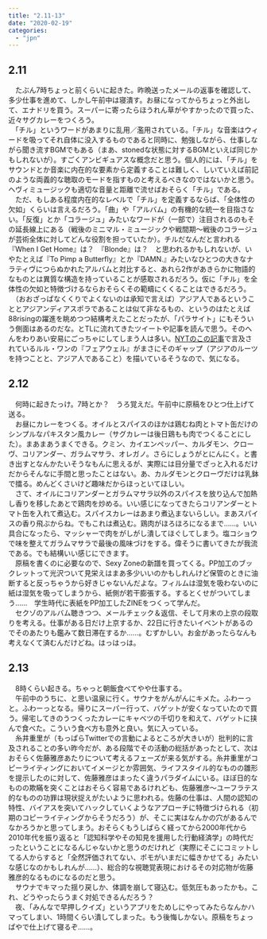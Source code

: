 ```yaml
---
title: "2.11-13"
date: "2020-02-19"
categories: 
  - "jpn"
---
```


## 2.11

　たぶん7時ちょっと前くらいに起きた。昨晩送ったメールの返事を確認して、多少仕事を進めて、しかし午前中は寝潰す。お昼になってからちょっと外出して、エナドリを買う。スーパーに寄ったらほうれん草がやすかったので買った、近々サグカレーをつくろう。  
　「チル」というワードがあまりに乱用／濫用されている。「チル」な音楽はウィードを吸ってそれ自体に没入するものであると同時に、勉強しながら、仕事しながら聞き流すBGMでもある（まあ、stonedな状態に対するBGMといえば同じかもしれないが）。すごくアンビギュアスな概念だと思う。個人的には、「チル」をサウンドとか音楽に内在的な要素から定義することは難しく、しいていえば前記のような両義的な聴取のモードを指すものと考えるべきなのではないかと思う。ヘヴィミュージックも適切な音量と距離で流せばおそらく「チル」である。  
　ただ、もしある程度内在的なレベルで「チル」を定義するならば、「全体性の欠如」くらいは言えるだろう。「曲」や「アルバム」の有機的な統一を目指さない。「反復」とか「コラージュ」みたいなワードが（一部で）注目されるのもその延長線上にある（戦後のミニマル・ミュージックや戦間期～戦後のコラージュが芸術全体に対してどんな役割を担っていたか）。チルだなんだと言われる『When I Get Home』は？　『Blonde』は？　と思われるかもしれないが、いやたとえば『To Pimp a Butterfly』とか『DAMN.』みたいなひとつの大きなナラティヴにつらぬかれたアルバムと対比すると、あれら2作があきらかに物語的なものとは異質な構造を持っていることが感取されるだろう。仮に「チル」を全体性の欠如と特徴づけるならおそらくその範疇にくくることはできるだろう。  
　（おおざっぱなくくりでよくないのは承知で言えば）アジア人であるということとアジアンディアスポラであることは似て非なるもの、というのはたとえば88risingの躍進を眺めつつ結構考えたことだったが、「パラサイト」にもそういう側面はあるのだな。とTLに流れてきたツイートや記事を読んで思う。そのへんをわりあい安易にごっちゃにしてしまう人は多い。[NYTのこの記事](https://www.nytimes.com/2020/02/10/opinion/parasite-oscar-best-picture.html)で言及されているルル・ワンの『フェアウェル』がまさにそのギャップ（アジアのルーツを持つことと、アジア人であること）を描いているそうなので、気になる。

## 2.12

　何時に起きたっけ。7時とか？　うろ覚えだ。午前中に原稿をひとつ仕上げて送る。  
　お昼にカレーをつくる。オイルとスパイスのほかは鶏むね肉とトマト缶だけのシンプルなパキスタン風カレー（サグカレーは後日鶏もも肉でつくることにした）。まあまあうまくできる。クミン、カイエンペッパー、カルダモン、クローヴ、コリアンダー、ガラムマサラ、オレガノ。さらにしょうがとにんにく。と書き出すとなんかたいそうなもんに思えるが、実際には目分量でざっと入れるだけだからそんなに手間と思ったことはない。あ、カルダモンとクローヴだけは乳鉢で擂る。めんどくさいけど趣味だからほっといてほしい。  
　さて、オイルにコリアンダーとガラムマサラ以外のスパイスを放り込んで加熱し香りを移したあとで鶏肉を炒める。いい感じになってきたらコリアンダーとトマト缶を入れて煮込む。スパイスカレーはあまり煮込まないらしい。まあスパイスの香り飛ぶからね。でもこれは煮込む。鶏肉がほろほろになるまで……。いい具合になったら、マッシャーで肉をがしがし潰してほぐしてしまう。塩コショウで味を整えてガラムマサラで最後の風味づけをする。偉そうに書いてきたが我流である。でも結構いい感じにできます。  
　原稿を書くのに必要なので、Sexy Zoneの新譜を買ってくる。PP加工のブックレットって光沢ついて見栄えはまあ多少いいのかもしれんけど保管のときに油断すると反っちゃうから好きじゃないんだよな。フィルムは湿気を吸わないのに紙は湿気を吸ってしまうから、紙側が若干膨張する。するとくせがついてしまう……　学生時代に表紙をPP加工したZINEをつくって学んだ。  
　セクゾのアルバム聴きつつ、メールチェック＆返信、そして月末の上京の段取りを考える。仕事がある日だけ上京するか、22日に行きたいイベントがあるのでそのあたりも鑑みて数日滞在するか……。むずかしい。お金があったらなんも考えなくて済むんだけどね。はっはっは。

## 2.13

　8時くらい起きる。ちゃっと朝飯食べてやや仕事する。  
　午前中のうちに、と思い温泉に行く。サウナをがんがんにキメた。ふわーっと。ふわーっとなる。帰りにスーパー行って、バゲットが安くなっていたので買う。帰宅してきのうつくったカレーにキャベツの千切りを和えて、バゲットに挟んで食べた。こういう食べ方も意外と良い。気に入っている。  
　糸井重里が（もっぱらTwitterでの言動によるところが大きいが）批判的に言及されることの多い昨今だが、ある段階でその活動の総括があったとして、次はおそらく佐藤雅彦あたりについて考えるフェーズが来る気がする。糸井重里がコピーライティングにおいてイメージとか雰囲気、ライフスタイル的なものの雛形を提示したのに対して、佐藤雅彦はまったく違うパラダイムにいる。ほぼ日的なものの欺瞞を突くことはおそらく容易であるけれども、佐藤雅彦～ユーフラテス的なものの功罪は現状捉えがたいように思われる。佐藤の仕事は、人間の認知の特性、バイアスを突いてハックしていくようなアプローチに特徴づけられる（初期のコピーライティングからそうだろう）が、そこに実はなんかの穴があるんでなかろうかと思ってしまう。おそらくもうしばらく経ってから2000年代から2010年代を振り返ると「認知科学やその知見を援用した行動経済学」の時代だったということになるんじゃないかと思うのだけれど（実際にそこにコミットしてる人からすると「全然評価されてない、ポモがいまだに幅きかせてる」みたいな感じなのかもしれんが……）、総合的な視聴覚表現におけるその対応物が佐藤雅彦的なるものになるのだと思う。  
　サウナでキマった揺り戻しか、体調を崩して寝込む。低気圧もあったかも。これ、どうやったらうまく対処できるんだろう？  
　夜、「みんなで早押しクイズ」というアプリをためしにやってみたらなんかハマってしまい、1時間くらい潰してしまった。もう後悔しかない。原稿をちょっぱやで仕上げて寝るぞ……。

